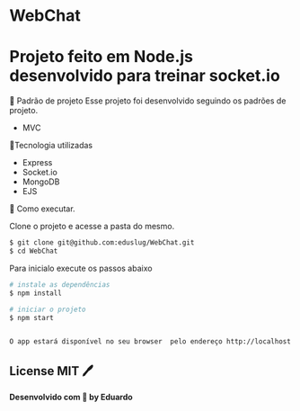 # WebChat

# Projeto feito em Node.js desenvolvido para treinar socket.io


📝 Padrão de projeto
Esse projeto foi desenvolvido seguindo os padrões de projeto.
- MVC

📏Tecnologia utilizadas
- Express
- Socket.io
- MongoDB
- EJS


🚀 Como executar.

Clone o projeto e acesse a pasta do mesmo.
```sh
$ git clone git@github.com:eduslug/WebChat.git
$ cd WebChat
```
Para inicialo execute os passos abaixo

```sh
# instale as dependências
$ npm install
```

```sh
# iniciar o projeto
$ npm start
```

```sh

O app estará disponível no seu browser  pelo endereço http://localhost:3000
```

## License MIT 🖊️
**Desenvolvido com 💜 by Eduardo**


